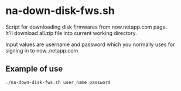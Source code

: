# na-down-disk-fws.sh

Script for downloading disk firmwares from now.netapp.com page.  
It'll download all.zip file into current working directory.

Input values are username and password which you normally uses for signing in to now..netapp.com

Example of use
--------------

    ./na-down-disk-fws.sh user_name password
